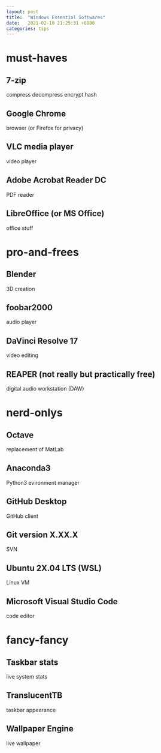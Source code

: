 ```yaml
---
layout: post
title:  "Windows Essential Softwares"
date:   2021-02-10 21:25:31 +0800
categories: tips
---
```

# must-haves
## 7-zip
compress decompress encrypt hash
## Google Chrome
browser (or Firefox for privacy)
## VLC media player
video player
## Adobe Acrobat Reader DC
PDF reader
## LibreOffice (or MS Office)
office stuff
# pro-and-frees
## Blender
3D creation
## foobar2000
audio player
## DaVinci Resolve 17
video editing
## REAPER (not really but practically free)
digital audio workstation (DAW)
# nerd-onlys
## Octave
replacement of MatLab
## Anaconda3
Python3 evironment manager
## GitHub Desktop
GitHub client
## Git version X.XX.X
SVN
## Ubuntu 2X.04 LTS (WSL)
Linux VM
## Microsoft Visual Studio Code
code editor
# fancy-fancy
## Taskbar stats
live system stats
## TranslucentTB
taskbar appearance
## Wallpaper Engine
live wallpaper